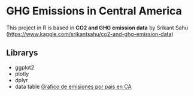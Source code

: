 # GHG Emissions in Central America

This project in R is based in **CO2 and GHG emission data** by Srikant Sahu (https://www.kaggle.com/srikantsahu/co2-and-ghg-emission-data)

## Librarys
* ggplot2
* plotly
* dplyr
* data table
[Grafico de emisiones por pais en CA](https://i.imgur.com/OjnyD8m.jpg)
